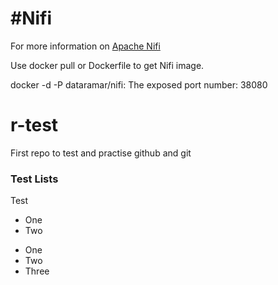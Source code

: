 
#Nifi
============

For more information on [Apache Nifi](https://nifi.apache.org/index.html)

Use docker pull or Dockerfile to get Nifi image.

docker -d -P dataramar/nifi:<tag>
The exposed port number: 38080






# r-test
First repo to test and practise github and git

### Test Lists
Test 
* One
* Two

- One
- Two
- Three


